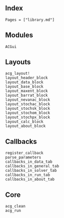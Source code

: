 ## Index

```@index
Pages = ["library.md"]
```

## Modules

```@docs
ACGui
```

## Layouts

```@docs
acg_layout!
layout_header_block
layout_data_block
layout_base_block
layout_maxent_block
layout_barrat_block
layout_nevanac_block
layout_stochac_block
layout_stochsk_block
layout_stochom_block
layout_stochpx_block
layout_calc_block
layout_about_block
```

## Callbacks

```@docs
register_callback
parse_parameters
callbacks_in_data_tab
callbacks_in_general_tab
callbacks_in_solver_tab
callbacks_in_run_tab
callbacks_in_about_tab
```

## Core

```@docs
acg_clean
acg_run
```
